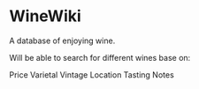 # WineWiki
A database of enjoying wine.

Will be able to search for different wines base on:

Price
Varietal
Vintage
Location
Tasting Notes
